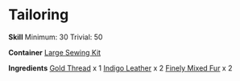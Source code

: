 <!-- TITLE: Indigo Fur Shoulderpads -->
<!-- SUBTITLE: Indigo leather with fur trim. Oh so stylish! -->

# Tailoring
**Skill**
Minimum: 30
Trivial: 50

**Container**
[Large Sewing Kit](large-sewing-kit)

**Ingredients**
[Gold Thread](gold-thread) x 1
[Indigo Leather](indigo-leather) x 2
[Finely Mixed Fur](finely-mixed-fur) x 2